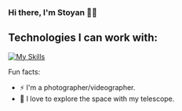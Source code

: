 ### Hi there, I'm Stoyan 🧑‍💻

  ## Technologies I can work with: 
[![My Skills](https://skillicons.dev/icons?i=java,spring,mysql,mongodb,git,azure,docker)](https://skillicons.dev)

  Fun facts:
 - ⚡  I'm a photographer/videographer.
 - 🔭  I love to explore the space with my telescope.
 

 
 


